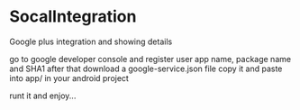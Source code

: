# SocalIntegration
Google plus integration and showing details

go to google developer console and register user app name, package name and SHA1 after that download a google-service.json file
copy it and paste into app/ in your android project

runt it and enjoy...
